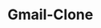 # Gmail-Clone

<!-- https://clone-8bd66.web.app/ -->
<!-- https://console.firebase.google.com/u/0/project/clone-8bd66/overview -->